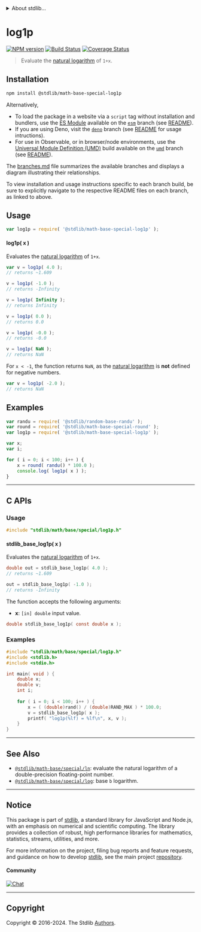 <!--

@license Apache-2.0

Copyright (c) 2022 The Stdlib Authors.

Licensed under the Apache License, Version 2.0 (the "License");
you may not use this file except in compliance with the License.
You may obtain a copy of the License at

   http://www.apache.org/licenses/LICENSE-2.0

Unless required by applicable law or agreed to in writing, software
distributed under the License is distributed on an "AS IS" BASIS,
WITHOUT WARRANTIES OR CONDITIONS OF ANY KIND, either express or implied.
See the License for the specific language governing permissions and
limitations under the License.

-->


<details>
  <summary>
    About stdlib...
  </summary>
  <p>We believe in a future in which the web is a preferred environment for numerical computation. To help realize this future, we've built stdlib. stdlib is a standard library, with an emphasis on numerical and scientific computation, written in JavaScript (and C) for execution in browsers and in Node.js.</p>
  <p>The library is fully decomposable, being architected in such a way that you can swap out and mix and match APIs and functionality to cater to your exact preferences and use cases.</p>
  <p>When you use stdlib, you can be absolutely certain that you are using the most thorough, rigorous, well-written, studied, documented, tested, measured, and high-quality code out there.</p>
  <p>To join us in bringing numerical computing to the web, get started by checking us out on <a href="https://github.com/stdlib-js/stdlib">GitHub</a>, and please consider <a href="https://opencollective.com/stdlib">financially supporting stdlib</a>. We greatly appreciate your continued support!</p>
</details>

# log1p

[![NPM version][npm-image]][npm-url] [![Build Status][test-image]][test-url] [![Coverage Status][coverage-image]][coverage-url] <!-- [![dependencies][dependencies-image]][dependencies-url] -->

> Evaluate the [natural logarithm][@stdlib/math/base/special/ln] of `1+x`.

<section class="installation">

## Installation

```bash
npm install @stdlib/math-base-special-log1p
```

Alternatively,

-   To load the package in a website via a `script` tag without installation and bundlers, use the [ES Module][es-module] available on the [`esm`][esm-url] branch (see [README][esm-readme]).
-   If you are using Deno, visit the [`deno`][deno-url] branch (see [README][deno-readme] for usage intructions).
-   For use in Observable, or in browser/node environments, use the [Universal Module Definition (UMD)][umd] build available on the [`umd`][umd-url] branch (see [README][umd-readme]).

The [branches.md][branches-url] file summarizes the available branches and displays a diagram illustrating their relationships.

To view installation and usage instructions specific to each branch build, be sure to explicitly navigate to the respective README files on each branch, as linked to above.

</section>

<section class="usage">

## Usage

```javascript
var log1p = require( '@stdlib/math-base-special-log1p' );
```

#### log1p( x )

Evaluates the [natural logarithm][@stdlib/math/base/special/ln] of `1+x`.

```javascript
var v = log1p( 4.0 );
// returns ~1.609

v = log1p( -1.0 );
// returns -Infinity

v = log1p( Infinity );
// returns Infinity

v = log1p( 0.0 );
// returns 0.0

v = log1p( -0.0 );
// returns -0.0

v = log1p( NaN );
// returns NaN
```

For `x < -1`, the function returns `NaN`, as the [natural logarithm][@stdlib/math/base/special/ln] is **not** defined for negative numbers.

```javascript
var v = log1p( -2.0 );
// returns NaN
```

</section>

<!-- /.usage -->

<section class="examples">

## Examples

<!-- eslint no-undef: "error" -->

```javascript
var randu = require( '@stdlib/random-base-randu' );
var round = require( '@stdlib/math-base-special-round' );
var log1p = require( '@stdlib/math-base-special-log1p' );

var x;
var i;

for ( i = 0; i < 100; i++ ) {
    x = round( randu() * 100.0 );
    console.log( log1p( x ) );
}
```

</section>

<!-- /.examples -->

<!-- C interface documentation. -->

* * *

<section class="c">

## C APIs

<!-- Section to include introductory text. Make sure to keep an empty line after the intro `section` element and another before the `/section` close. -->

<section class="intro">

</section>

<!-- /.intro -->

<!-- C usage documentation. -->

<section class="usage">

### Usage

```c
#include "stdlib/math/base/special/log1p.h"
```

#### stdlib_base_log1p( x )

Evaluates the [natural logarithm][@stdlib/math/base/special/ln] of `1+x`.

```c
double out = stdlib_base_log1p( 4.0 );
// returns ~1.609

out = stdlib_base_log1p( -1.0 );
// returns -Infinity
```

The function accepts the following arguments:

-   **x**: `[in] double` input value.

```c
double stdlib_base_log1p( const double x );
```

</section>

<!-- /.usage -->

<!-- C API usage notes. Make sure to keep an empty line after the `section` element and another before the `/section` close. -->

<section class="notes">

</section>

<!-- /.notes -->

<!-- C API usage examples. -->

<section class="examples">

### Examples

```c
#include "stdlib/math/base/special/log1p.h"
#include <stdlib.h>
#include <stdio.h>

int main( void ) {
    double x;
    double v;
    int i;
    
    for ( i = 0; i < 100; i++ ) {
        x = ( (double)rand() / (double)RAND_MAX ) * 100.0;
        v = stdlib_base_log1p( x );
        printf( "log1p(%lf) = %lf\n", x, v );
    }
}
```

</section>

<!-- /.examples -->

</section>

<!-- /.c -->

<!-- Section for related `stdlib` packages. Do not manually edit this section, as it is automatically populated. -->

<section class="related">

* * *

## See Also

-   <span class="package-name">[`@stdlib/math-base/special/ln`][@stdlib/math/base/special/ln]</span><span class="delimiter">: </span><span class="description">evaluate the natural logarithm of a double-precision floating-point number.</span>
-   <span class="package-name">[`@stdlib/math-base/special/log`][@stdlib/math/base/special/log]</span><span class="delimiter">: </span><span class="description">base `b` logarithm.</span>

</section>

<!-- /.related -->

<!-- Section for all links. Make sure to keep an empty line after the `section` element and another before the `/section` close. -->


<section class="main-repo" >

* * *

## Notice

This package is part of [stdlib][stdlib], a standard library for JavaScript and Node.js, with an emphasis on numerical and scientific computing. The library provides a collection of robust, high performance libraries for mathematics, statistics, streams, utilities, and more.

For more information on the project, filing bug reports and feature requests, and guidance on how to develop [stdlib][stdlib], see the main project [repository][stdlib].

#### Community

[![Chat][chat-image]][chat-url]

---

## Copyright

Copyright &copy; 2016-2024. The Stdlib [Authors][stdlib-authors].

</section>

<!-- /.stdlib -->

<!-- Section for all links. Make sure to keep an empty line after the `section` element and another before the `/section` close. -->

<section class="links">

[npm-image]: http://img.shields.io/npm/v/@stdlib/math-base-special-log1p.svg
[npm-url]: https://npmjs.org/package/@stdlib/math-base-special-log1p

[test-image]: https://github.com/stdlib-js/math-base-special-log1p/actions/workflows/test.yml/badge.svg?branch=v0.2.3
[test-url]: https://github.com/stdlib-js/math-base-special-log1p/actions/workflows/test.yml?query=branch:v0.2.3

[coverage-image]: https://img.shields.io/codecov/c/github/stdlib-js/math-base-special-log1p/main.svg
[coverage-url]: https://codecov.io/github/stdlib-js/math-base-special-log1p?branch=main

<!--

[dependencies-image]: https://img.shields.io/david/stdlib-js/math-base-special-log1p.svg
[dependencies-url]: https://david-dm.org/stdlib-js/math-base-special-log1p/main

-->

[chat-image]: https://img.shields.io/gitter/room/stdlib-js/stdlib.svg
[chat-url]: https://app.gitter.im/#/room/#stdlib-js_stdlib:gitter.im

[stdlib]: https://github.com/stdlib-js/stdlib

[stdlib-authors]: https://github.com/stdlib-js/stdlib/graphs/contributors

[umd]: https://github.com/umdjs/umd
[es-module]: https://developer.mozilla.org/en-US/docs/Web/JavaScript/Guide/Modules

[deno-url]: https://github.com/stdlib-js/math-base-special-log1p/tree/deno
[deno-readme]: https://github.com/stdlib-js/math-base-special-log1p/blob/deno/README.md
[umd-url]: https://github.com/stdlib-js/math-base-special-log1p/tree/umd
[umd-readme]: https://github.com/stdlib-js/math-base-special-log1p/blob/umd/README.md
[esm-url]: https://github.com/stdlib-js/math-base-special-log1p/tree/esm
[esm-readme]: https://github.com/stdlib-js/math-base-special-log1p/blob/esm/README.md
[branches-url]: https://github.com/stdlib-js/math-base-special-log1p/blob/main/branches.md

<!-- <related-links> -->

[@stdlib/math/base/special/ln]: https://github.com/stdlib-js/math-base-special-ln

[@stdlib/math/base/special/log]: https://github.com/stdlib-js/math-base-special-log

<!-- </related-links> -->

</section>

<!-- /.links -->
